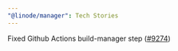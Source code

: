```yaml
---
"@linode/manager": Tech Stories
---
```


Fixed Github Actions build-manager step ([#9274](https://github.com/linode/manager/pull/9274))
